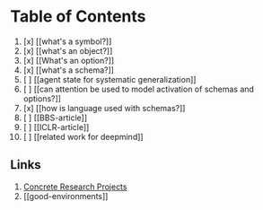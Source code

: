 # Table of Contents

1. [x] [[what's a symbol?]]
2. [x] [[what's an object?]]
3. [x] [[What's an option?]]
4. [x] [[what's a schema?]]
5. [ ] [[agent state for systematic generalization]]
6. [ ] [[can attention be used to model activation of schemas and options?]]
7. [x] [[how is language used with schemas?]]
8. [ ] [[BBS-article]]
9. [ ] [[ICLR-article]]
10. [ ] [[related work for deepmind]]


## Links

1. [Concrete Research Projects](https://docs.google.com/document/d/1aR3vKEmndJvIxsXPXYNqPwhLfkO2s-8sy9hL4GN9nyo/edit?usp=sharing)
2. [[good-environments]]

